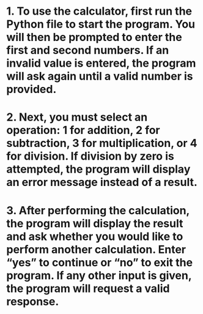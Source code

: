 # 1. To use the calculator, first run the Python file to start the program. You will then be prompted to enter the first and second numbers. If an invalid value is entered, the program will ask again until a valid number is provided.

# 2. Next, you must select an operation: 1 for addition, 2 for subtraction, 3 for multiplication, or 4 for division. If division by zero is attempted, the program will display an error message instead of a result.

# 3. After performing the calculation, the program will display the result and ask whether you would like to perform another calculation. Enter “yes” to continue or “no” to exit the program. If any other input is given, the program will request a valid response.